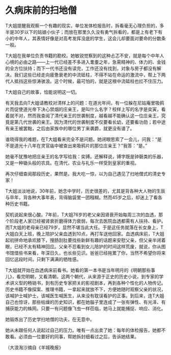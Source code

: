 # 久病床前的扫地僧

T大姐提醒我观察一个有趣的现实，单位发体检报告时，拆看毫无心理负担的，多半是30岁以下的姑娘小伙子；而放在那里久久没有勇气拆看的，都是上有老下有小的中年人，其表情好像是对高考发挥没底的学生，这会儿却要面对要命的分数条一般。 

T大姐在我单位负责书籍的勘校。她敏锐觉察到的这种忐忑不安，就是每个中年人心境的必由之路——上一代已经差不多进入耄耋之年，急需精神的、体力的、金钱的全方位扶持；而下一代书还没有读完，工作还没有找到，对象与房子都没有解决。我们这些已经走向疲惫衰老的中流砥柱，不得不站在命运的激流中，帮上下两代人抵挡这些惊涛骇浪。这个时候，最可怕的，就是这根中流砥柱也扛不住压力。 

T大姐自己的故事，恰能说明这一切。 

有天我去向T大姐请教校对清样上的问题：在道光年间，有一位躲在尼姑庵里吸鸦片而促使道光帝下决心禁烟的庄亲王，是叫什么名字？校样上写的名字是奕寅，看着就不对，然而我查阅了清代亲王的世袭制度，越看越不能确认这一位庄亲王，究竟是第几代世袭的亲王。因为清代的世袭制度不仅要看长幼，还要看功勋；若中途有亲王被罢黜，之后由家族中的哪位男丁来袭爵，就更没有谱了。 

谁晓得我的难题，在T大姐看来完全不是问题。她闭眼思索了一会儿，问我：“是不是道光十八年在灵官庙中被查出来吸鸦片的那位庄亲王？”我答：“是。” 

她毫不犹豫地把庄亲王的名字写给我：奕镈。还解释说，镈字既是钟磬类的乐器，又是一种锄头般的农具。在清代，农业与礼乐一样受到皇家的重视。 

再次仔细查阅那段历史，果然是。我大吃一惊，以为自己遇见了扫地僧式的清史专家！ 

T大姐淡淡地说，30年前，她念中学时，历史很差的，尤其是背各种大人物的生辰与卒年，背各种大事年表，背得脑袋里一团糨糊。然而45岁之后，却迷上了看各种历史书籍。 

契机说起来很心酸。7年前，T大姐76岁的老父亲因肾衰开始每周三次的血透，那个阶段老人家已经被肾衰折磨得体力衰弱，每次去医院血透都需有人扶持、看护。而T大姐的老母亲已经79岁，显然不堪当此大任。于是这任务就落在长女身上，T大姐白天上班，晚上陪护父亲血透到10点，再打车送他回家。血透病床前，T大姐起初拼命地承欢膝下，搜肠刮肚要找些新鲜有趣的话题来安慰父亲，但父亲半闭着眼，已经不太有精神回应。父亲不忍看到女儿陪护的时间这样荒废，就说，你从图书馆借些书来看，年深日久，也长些见识。爸爸已经拖累了你，当然不希望你将来回忆这段时间，只剩下满满的牺牲感。 

T大姐就开始在血透病床前看书。她看的第一本书是当年明月的《明朝那些事儿》，看完明朝，又看清朝，这两个朝代，从来源于正史的历史小说，到专家的学术讲义型的畅销书，到有历史专家把关的影视剧本，再到各种个性化的人物传记。历史书籍不像探案、推理书籍，一拿起来就放不下，方便她随时观察父亲的状况，该喊护士喊护士，该喊医生喊医生，从来没有耽误看护的正事。到后来，连T大姐自己也惊讶，那些枯燥的历史知识，都在她腦子里连成了一张有弹性、有光泽、有捕获能力的蛛网。只要一有问题像飞虫一样莅临，她马上就能捕捉、响应、消化。 

她锻炼出了历史学扫地僧的功夫，在无意中。 

她从未跟任何人说起过自己的压力。唯有一点出卖了她：每年的体检报告，她都不敢看。必须由一位要好的同事，帮她拆封细看过之后，告诉她结果。 

（大浪淘沙摘自《羊城晚报》